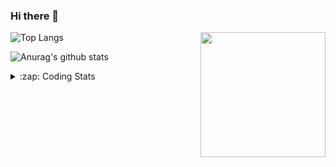 ### Hi there 👋

<!--
**tao8687/tao8687** is a ✨ _special_ ✨ repository because its `README.md` (this file) appears on your GitHub profile.

Here are some ideas to get you started:

- 🔭 I’m currently working on ...
- 🌱 I’m currently learning ...
- 👯 I’m looking to collaborate on ...
- 🤔 I’m looking for help with ...
- 💬 Ask me about ...
- 📫 How to reach me: ...
- 😄 Pronouns: ...
- ⚡ Fun fact: ...
-->

<img align='right' src="https://media.giphy.com/media/M9gbBd9nbDrOTu1Mqx/giphy.gif" width="200">

  
![Top Langs](https://github-readme-stats.vercel.app/api/top-langs/?username=tao8687&layout=compact&title_color=23238E&text_color=A67D3D)

![Anurag's github stats](https://github-readme-stats.vercel.app/api?username=tao8687&show_icons=true&&text_color=A67D3D&title_color=23238E&show_icons=false&count_private=true&hide=stars)

<details>
  <summary>:zap: Coding Stats</summary>
  <b>
<!--START_SECTION:waka-->

```text
From: 04 June 2022 - To: 11 June 2022

C++        2 hrs 26 mins   ███████▒░░░░░░░░░░░░░░░░░   29.16 %
C          1 hr 52 mins    █████▓░░░░░░░░░░░░░░░░░░░   22.39 %
Makefile   1 hr 38 mins    █████░░░░░░░░░░░░░░░░░░░░   19.66 %
Markdown   1 hr 26 mins    ████▒░░░░░░░░░░░░░░░░░░░░   17.23 %
Bash       46 mins         ██▒░░░░░░░░░░░░░░░░░░░░░░   09.31 %
Text       9 mins          ▒░░░░░░░░░░░░░░░░░░░░░░░░   01.98 %
```

<!--END_SECTION:waka-->
</details>
